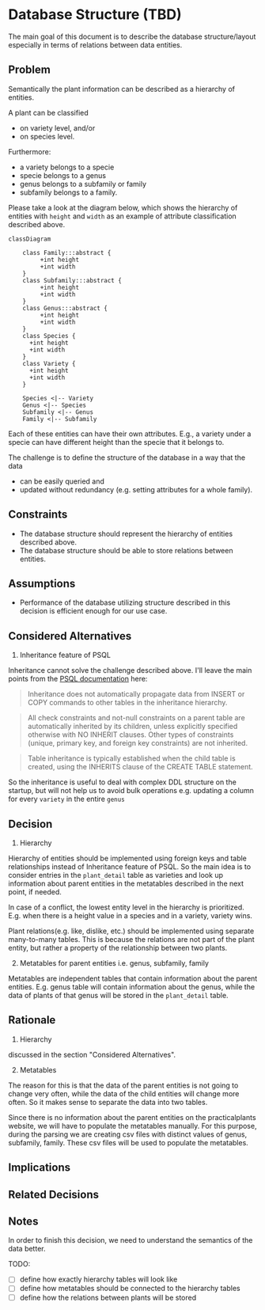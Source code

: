 # Database Structure (TBD)

The main goal of this document is to describe the database structure/layout especially in terms of relations between data entities.

## Problem

Semantically the plant information can be described as a hierarchy of entities.

A plant can be classified

-   on variety level, and/or
-   on species level.

Furthermore:

-   a variety belongs to a specie
-   specie belongs to a genus
-   genus belongs to a subfamily or family
-   subfamily belongs to a family.

Please take a look at the diagram below, which shows the hierarchy of entities with `height` and `width` as an example of attribute classification described above.

```mermaid
classDiagram

    class Family:::abstract {
         +int height
         +int width
    }
    class Subfamily:::abstract {
         +int height
         +int width
    }
    class Genus:::abstract {
         +int height
         +int width
    }
    class Species {
      +int height
      +int width
    }
    class Variety {
      +int height
      +int width
    }

    Species <|-- Variety
    Genus <|-- Species
    Subfamily <|-- Genus
    Family <|-- Subfamily

```

Each of these entities can have their own attributes.
E.g., a variety under a specie can have different height than the specie that it belongs to.

The challenge is to define the structure of the database in a way that the data

-   can be easily queried and
-   updated without redundancy (e.g. setting attributes for a whole family).

## Constraints

-   The database structure should represent the hierarchy of entities described above.
-   The database structure should be able to store relations between entities.

## Assumptions

-   Performance of the database utilizing structure described in this decision is efficient enough for our use case.

## Considered Alternatives

1. Inheritance feature of PSQL

Inheritance cannot solve the challenge described above. I'll leave the main points from the [PSQL documentation](https://www.postgresql.org/docs/current/ddl-inherit.html) here:

> Inheritance does not automatically propagate data from INSERT or COPY commands to other tables in the inheritance hierarchy.

> All check constraints and not-null constraints on a parent table are automatically inherited by its children, unless explicitly specified otherwise with NO INHERIT clauses. Other types of constraints (unique, primary key, and foreign key constraints) are not inherited.

> Table inheritance is typically established when the child table is created, using the INHERITS clause of the CREATE TABLE statement.

So the inheritance is useful to deal with complex DDL structure on the startup, but will not help us to avoid bulk operations e.g. updating a column for every `variety` in the entire `genus`

## Decision

1. Hierarchy

Hierarchy of entities should be implemented using foreign keys and table relationships instead of Inheritance feature of PSQL. So the main idea is to consider entries in the `plant_detail` table as varieties and look up information about parent entities in the metatables described in the next point, if needed.

In case of a conflict, the lowest entity level in the hierarchy is prioritized. E.g. when there is a height value in a species and in a variety, variety wins.

Plant relations(e.g. like, dislike, etc.) should be implemented using separate many-to-many tables. This is because the relations are not part of the plant entity, but rather a property of the relationship between two plants.

2. Metatables for parent entities i.e. genus, subfamily, family

Metatables are independent tables that contain information about the parent entities. E.g. genus table will contain information about the genus, while the data of plants of that genus will be stored in the `plant_detail` table.

## Rationale

1. Hierarchy

discussed in the section "Considered Alternatives".

2. Metatables

The reason for this is that the data of the parent entities is not going to change very often, while the data of the child entities will change more often. So it makes sense to separate the data into two tables.

Since there is no information about the parent entities on the practicalplants website, we will have to populate the metatables manually.
For this purpose, during the parsing we are creating csv files with distinct values of genus, subfamily, family. These csv files will be used to populate the metatables.

## Implications

## Related Decisions

## Notes

In order to finish this decision, we need to understand the semantics of the data better.

TODO:

-   [ ] define how exactly hierarchy tables will look like
-   [ ] define how metatables should be connected to the hierarchy tables
-   [ ] define how the relations between plants will be stored
